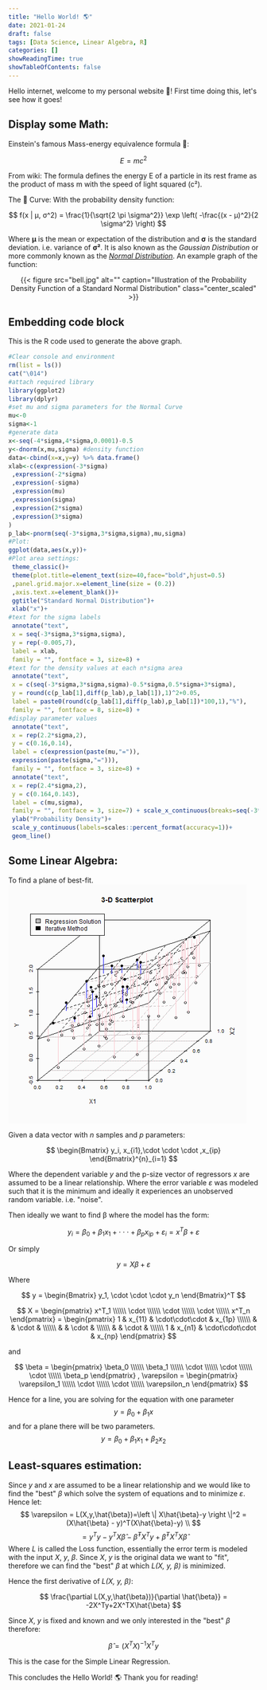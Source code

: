 ```yaml
---
title: "Hello World! 🌎"
date: 2021-01-24
draft: false
tags: [Data Science, Linear Algebra, R]
categories: []
showReadingTime: true
showTableOfContents: false
---
```


Hello internet, welcome to my personal website 🐣! First time doing this, let's see how it goes!

## Display some Math:
Einstein's famous Mass-energy equivalence formula 🌌:

$$ E = mc^2 $$

From wiki: The formula defines the energy E of a particle in its rest frame as the product of mass m with the speed of light squared (c²).

The 🔔 Curve:
With the probability density function:

$$ f(x | μ, σ^2) = \frac{1}{\sqrt{2 \pi \sigma^2}} \exp \left( -\frac{(x - μ)^2}{2 \sigma^2} \right) $$

Where **μ** is the mean or expectation of the distribution and **σ** is the standard deviation. i.e. variance of **σ²**. It is also known as the *Gaussian Distribution* or more commonly known as the [*Normal Distribution*](https://en.wikipedia.org/wiki/Normal_distribution).
An example graph of the function:

<center>
{{< figure
    src="bell.jpg"
    alt=""
    caption="Illustration of the Probability Density Function of a Standard Normal Distribution"
    class="center_scaled"
    >}}
</center>

## Embedding code block

This is the R code used to generate the above graph.

```R
#Clear console and environment
rm(list = ls())
cat("\014")
#attach required library
library(ggplot2)
library(dplyr)
#set mu and sigma parameters for the Normal Curve
mu<-0
sigma<-1
#generate data
x<-seq(-4*sigma,4*sigma,0.0001)-0.5
y<-dnorm(x,mu,sigma) #density function
data<-cbind(x=x,y=y) %>% data.frame()
xlab<-c(expression(-3*sigma)
 ,expression(-2*sigma)
 ,expression(-sigma)
 ,expression(mu)
 ,expression(sigma)
 ,expression(2*sigma)
 ,expression(3*sigma)
)
p_lab<-pnorm(seq(-3*sigma,3*sigma,sigma),mu,sigma)
#Plot:
ggplot(data,aes(x,y))+
#Plot area settings:
 theme_classic()+
 theme(plot.title=element_text(size=40,face="bold",hjust=0.5)
 ,panel.grid.major.x=element_line(size = (0.2))
 ,axis.text.x=element_blank())+
 ggtitle("Standard Normal Distribution")+
 xlab("x")+
#text for the sigma labels
 annotate("text",
 x = seq(-3*sigma,3*sigma,sigma),
 y = rep(-0.005,7),
 label = xlab,
 family = "", fontface = 3, size=8) +
#text for the density values at each n*sigma area
 annotate("text",
 x = c(seq(-3*sigma,3*sigma,sigma)-0.5*sigma,0.5*sigma+3*sigma),
 y = round(c(p_lab[1],diff(p_lab),p_lab[1]),1)^2+0.05,
 label = paste0(round(c(p_lab[1],diff(p_lab),p_lab[1])*100,1),"%"),
 family = "", fontface = 8, size=8) +
#display parameter values
 annotate("text",
 x = rep(2.2*sigma,2),
 y = c(0.16,0.14),
 label = c(expression(paste(mu,"=")),
 expression(paste(sigma,"="))),
 family = "", fontface = 3, size=8) + 
 annotate("text",
 x = rep(2.4*sigma,2),
 y = c(0.164,0.143),
 label = c(mu,sigma),
 family = "", fontface = 3, size=7) + scale_x_continuous(breaks=seq(-3*sigma,3*sigma,sigma),limits=c(-3.5*sigma,3.5*sigma))+
 ylab("Probability Density")+
 scale_y_continuous(labels=scales::percent_format(accuracy=1))+
 geom_line()
```

## Some Linear Algebra:

To find a plane of best-fit.
<img src="plane.gif" align="center"/>

Given a data vector with *n* samples and *p* parameters:

$$
\begin{Bmatrix}
y_i, x_{i1},\cdot \cdot \cdot ,x_{ip}
\end{Bmatrix}^{n}_{i=1}
$$

Where the dependent variable *y* and the p-size vector of regressors *x* are assumed to be a linear relationship. Where the error variable *ε* was modeled such that it is the minimum and ideally it experiences an unobserved random variable. i.e. "noise".


Then ideally we want to find β where the model has the form:

$$
y_i = \beta_0 + \beta_1 x_1 + \cdot \cdot \cdot + \beta_p x_{ip} + \varepsilon_i = x^T \beta + \varepsilon 
$$

Or simply

$$
y = X \beta + \varepsilon
$$

Where

$$
y = \begin{Bmatrix}
y_1, \cdot \cdot \cdot y_n
\end{Bmatrix}^T
$$

$$
X =
\begin{pmatrix}
x^T_1 \\\\\\
\cdot \\\\\\
\cdot \\\\\\
\cdot \\\\\\
x^T_n
\end{pmatrix} = 
\begin{pmatrix}
1 & x_{11} & \cdot\cdot\cdot & x_{1p} \\\\\\
  &        & \cdot           &        \\\\\\
  &        & \cdot           &        \\\\\\
  &        & \cdot           &        \\\\\\
1 & x_{n1} & \cdot\cdot\cdot & x_{np}
\end{pmatrix}
$$

and 

$$
\beta = 
\begin{pmatrix}
\beta_0 \\\\\\
\beta_1 \\\\\\
\cdot \\\\\\
\cdot \\\\\\
\cdot \\\\\\
\beta_p
\end{pmatrix}
,
\varepsilon = 
\begin{pmatrix}
\varepsilon_1 \\\\\\
\cdot \\\\\\
\cdot \\\\\\
\varepsilon_n
\end{pmatrix}
$$

Hence for a line, you are solving for the equation with one parameter $$y = \beta_0 + \beta_1 x$$ and for a plane there will be two parameters. $$y = \beta_0 + \beta_1 x_1 + \beta_2 x_2$$

## Least-squares estimation:

Since *y* and *x* are assumed to be a linear relationship and we would like to find the "best" *β* which solve the system of equations and to minimize *ε*. Hence let:
$$
\varepsilon = L(X,y,\hat{\beta})=\left \| X\hat{\beta}-y \right \|^2 = (X\hat{\beta} - y)^T(X\hat{\beta}-y) \\
$$
$$
= y^Ty - y^TX\hat{\beta} - \hat{\beta}^TX^Ty + \hat{\beta}^TX^TX\hat{\beta}
$$
Where *L* is called the Loss function, essentially the error term is modeled with the input *X*, *y*, *β*. Since *X*, *y* is the original data we want to "fit", therefore we can find the "best" *β* at which *L(X, y, β)* is minimized.

Hence the first derivative of *L(X, y, β)*:

$$
\frac{\partial L(X,y,\hat{\beta})}{\partial \hat{\beta}} = -2X^Ty+2X^TX\hat{\beta}
$$

Since *X*, *y* is fixed and known and we only interested in the "best" *β* therefore:

$$
\hat{\beta} = (X^TX)^{-1}X^Ty
$$

This is the case for the Simple Linear Regression.

This concludes the Hello World! 🌎
Thank you for reading!
